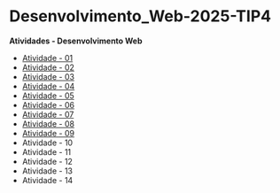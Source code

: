 # Desenvolvimento_Web-2025-TIP4

**Atividades - Desenvolvimento Web**

- [Atividade - 01]()
- [Atividade - 02]()
- [Atividade - 03]()
- [Atividade - 04]()
- [Atividade - 05]()
- [Atividade - 06]()
- [Atividade - 07]()
- [Atividade - 08]()
- [Atividade - 09]()
- Atividade - 10
- Atividade - 11
- Atividade - 12
- Atividade - 13
- Atividade - 14
